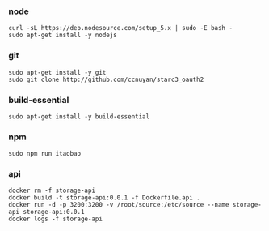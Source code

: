 ### node
    curl -sL https://deb.nodesource.com/setup_5.x | sudo -E bash -
    sudo apt-get install -y nodejs
### git
    sudo apt-get install -y git
    sudo git clone http://github.com/ccnuyan/starc3_oauth2
### build-essential
    sudo apt-get install -y build-essential
### npm
    sudo npm run itaobao
### api
    docker rm -f storage-api
    docker build -t storage-api:0.0.1 -f Dockerfile.api .
    docker run -d -p 3200:3200 -v /root/source:/etc/source --name storage-api storage-api:0.0.1
    docker logs -f storage-api
